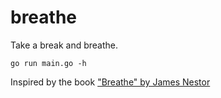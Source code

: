 # breathe

Take a break and breathe.

```
go run main.go -h
```

Inspired by the book ["Breathe" by James Nestor](https://read.amazon.com/kp/embed?asin=B0818ZZNLR&preview=newtab&linkCode=kpe&ref_=kip_embed_taf_preview_HQV3JZVS0YV8HHBNDP7J&tag=whosteev-20)
